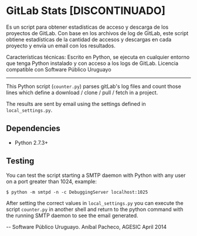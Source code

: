 # GitLab Stats [DISCONTINUADO]

Es un script para obtener estadísticas de acceso y descarga de los proyectos de GitLab. Con base en los archivos de log de GitLab, este script obtiene estadísticas de la cantidad de accesos y descargas en cada proyecto y 
envía un email con los resultados. 

Características técnicas:
Escrito en Python, se ejecuta en cualquier entorno que tenga Python instalado y con acceso a los logs de GitLab.
Licencia compatible con Software Público Uruguayo

---------------------------------

This Python script (`counter.py`) parses gitLab's log files and count those lines which define a download / clone / pull / fetch in a project.

The results are sent by email using the settings defined in `local_settings.py`.

## Dependencies

* Python 2.7.3+

## Testing

You can test the script starting a SMTP daemon with Python with any user on a port greater than 1024, example:

```
$ python -m smtpd -n -c DebuggingServer localhost:1025
```

After setting the correct values in `local_settings.py` you can execute the script `counter.py` in another shell and return to the python command with the running SMTP daemon to see the email generated.

--
Software Público Uruguayo.
Aníbal Pacheco, AGESIC
April 2014

